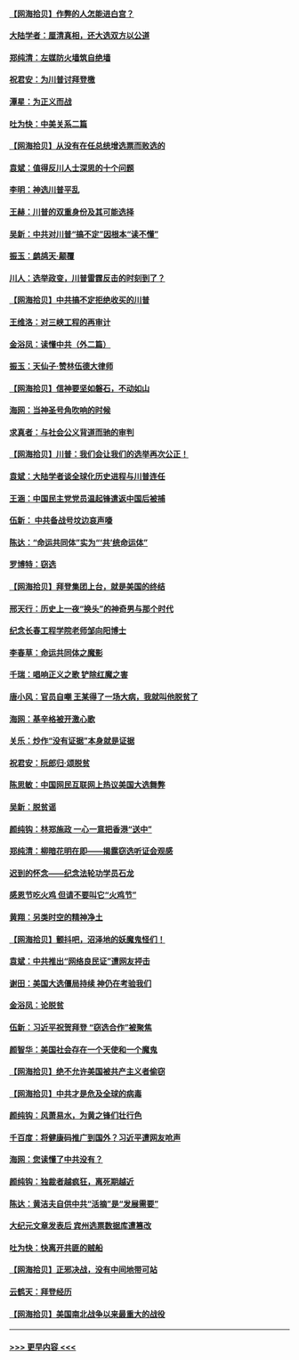 #### [【网海拾贝】作弊的人怎能进白宫？](../pages/nsc993/n12603546.md?t=12081802) 
#### [大陆学者：厘清真相，还大选双方以公道](../pages/nsc993/n12603475.md?t=12081802) 
#### [郑纯清：左媒防火墙筑自绝墙](../pages/nsc993/n12602226.md?t=12081802) 
#### [祝君安：为川普讨拜登檄](../pages/nsc993/n12602199.md?t=12081802) 
#### [潭星：为正义而战](../pages/nsc993/n12600926.md?t=12081802) 
#### [吐为快：中美关系二篇](../pages/nsc993/n12600908.md?t=12081802) 
#### [【网海拾贝】从没有在任总统增选票而败选的](../pages/nsc993/n12600435.md?t=12081802) 
#### [袁斌：值得反川人士深思的十个问题](../pages/nsc993/n12600332.md?t=12081802) 
#### [李明：神选川普平乱](../pages/nsc993/n12599751.md?t=12081802) 
#### [王赫：川普的双重身份及其可能选择](../pages/nsc993/n12599723.md?t=12081802) 
#### [吴新：中共对川普“搞不定”因根本“读不懂”](../pages/nsc993/n12599502.md?t=12081802) 
#### [振玉：鹧鸪天‧颠覆](../pages/nsc993/n12599494.md?t=12081802) 
#### [川人：选举政变，川普雷霆反击的时刻到了？](../pages/nsc993/n12599291.md?t=12081802) 
#### [【网海拾贝】中共搞不定拒绝收买的川普](../pages/nsc993/n12598955.md?t=12081802) 
#### [王维洛：对三峡工程的再审计](../pages/nsc993/n12598436.md?t=12081802) 
#### [金浴凤：读懂中共（外二篇）](../pages/nsc993/n12597943.md?t=12081802) 
#### [振玉：天仙子‧赞林伍德大律师](../pages/nsc993/n12597929.md?t=12081802) 
#### [【网海拾贝】信神要坚如磐石，不动如山](../pages/nsc993/n12597901.md?t=12081802) 
#### [海网：当神圣号角吹响的时候](../pages/nsc993/n12595891.md?t=12081802) 
#### [求真者：与社会公义背道而驰的审判](../pages/nsc993/n12595868.md?t=12081802) 
#### [【网海拾贝】川普：我们会让我们的选举再次公正！](../pages/nsc993/n12594930.md?t=12081802) 
#### [袁斌：大陆学者谈全球化历史进程与川普连任](../pages/nsc993/n12594690.md?t=12081802) 
#### [王涵：中国民主党党员温起锋遣返中国后被捕](../pages/nsc993/n12594540.md?t=12081802) 
#### [伍新： 中共备战号坟边哀声嚎](../pages/nsc993/n12593086.md?t=12081802) 
#### [陈达：“命运共同体”实为“‘共’统命运体”](../pages/nsc993/n12590865.md?t=12081802) 
#### [罗博特：窃选](../pages/nsc993/n12590619.md?t=12081802) 
#### [【网海拾贝】拜登集团上台，就是美国的终结](../pages/nsc993/n12589725.md?t=12081802) 
#### [邢天行：历史上一夜“换头”的神奇男与那个时代](../pages/nsc993/n12589424.md?t=12081802) 
#### [纪念长春工程学院老师邹向阳博士](../pages/nsc993/n12585390.md?t=12081802) 
#### [李春草：命运共同体之魔影](../pages/nsc993/n12585026.md?t=12081802) 
#### [千瑞：唱响正义之歌 铲除红魔之害](../pages/nsc993/n12585002.md?t=12081802) 
#### [唐小风：官员自嘲 王某得了一场大病，我就叫他脱贫了](../pages/nsc993/n12584981.md?t=12081802) 
#### [海网：基辛格被开激心歌](../pages/nsc993/n12584946.md?t=12081802) 
#### [关乐：炒作“没有证据”本身就是证据](../pages/nsc993/n12583146.md?t=12081802) 
#### [祝君安：阮郎归‧颂脱贫](../pages/nsc993/n12583119.md?t=12081802) 
#### [陈思敏：中国网民互联网上热议美国大选舞弊](../pages/nsc993/n12582845.md?t=12081802) 
#### [吴新：脱贫谣](../pages/nsc993/n12580839.md?t=12081802) 
#### [颜纯钩：林郑施政 一心一意把香港“送中”](../pages/nsc993/n12580805.md?t=12081802) 
#### [郑纯清：柳暗花明在即——揭露窃选听证会观感](../pages/nsc993/n12580795.md?t=12081802) 
#### [迟到的怀念——纪念法轮功学员石龙](../pages/nsc993/n12580245.md?t=12081802) 
#### [感恩节吃火鸡  但请不要叫它“火鸡节”](../pages/nsc993/n12580252.md?t=12081802) 
#### [黄翔：另类时空的精神净土](../pages/nsc993/n12578638.md?t=12081802) 
#### [【网海拾贝】颤抖吧，沼泽地的妖魔鬼怪们！](../pages/nsc993/n12578552.md?t=12081802) 
#### [袁斌：中共推出“网络良民证”遭网友抨击](../pages/nsc993/n12578511.md?t=12081802) 
#### [谢田：美国大选僵局持续 神仍在考验我们](../pages/nsc993/n12577432.md?t=12081802) 
#### [金浴凤：论脱贫](../pages/nsc993/n12576386.md?t=12081802) 
#### [伍新：习近平祝贺拜登 “窃选合作”被聚焦](../pages/nsc993/n12576358.md?t=12081802) 
#### [颜智华：美国社会存在一个天使和一个魔鬼](../pages/nsc993/n12574299.md?t=12081802) 
#### [【网海拾贝】绝不允许美国被共产主义者偷窃](../pages/nsc993/n12573396.md?t=12081802) 
#### [【网海拾贝】中共才是危及全球的病毒](../pages/nsc993/n12571204.md?t=12081802) 
#### [颜纯钩：风萧易水，为黄之锋们壮行色](../pages/nsc993/n12571487.md?t=12081802) 
#### [千百度：将健康码推广到国外？习近平遭网友呛声](../pages/nsc993/n12570808.md?t=12081802) 
#### [海网：您读懂了中共没有？](../pages/nsc993/n12570487.md?t=12081802) 
#### [颜纯钩：独裁者越疯狂，离死期越近](../pages/nsc993/n12569055.md?t=12081802) 
#### [陈达：黄洁夫自供中共“活摘”是“发展需要”](../pages/nsc993/n12568541.md?t=12081802) 
#### [大纪元文章发表后 宾州选票数据库遭篡改](../pages/nsc993/n12568105.md?t=12081802) 
#### [吐为快：快离开共匪的贼船](../pages/nsc993/n12568462.md?t=12081802) 
#### [【网海拾贝】正邪决战，没有中间地带可站](../pages/nsc993/n12568439.md?t=12081802) 
#### [云鹤天：拜登经历](../pages/nsc993/n12567294.md?t=12081802) 
#### [【网海拾贝】美国南北战争以来最重大的战役](../pages/nsc993/n12567247.md?t=12081802) 

----
#### [ >>> 更早内容 <<< ](../indexes/nsc993-earlier.md)
